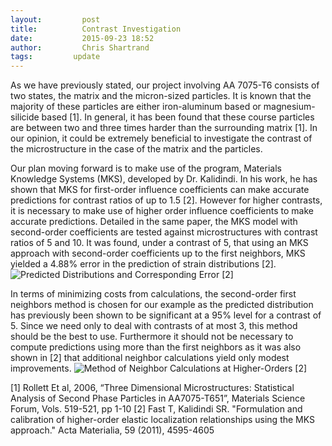 ```yaml
---
layout:     	post
title:      	Contrast Investigation
date:       	2015-09-23 18:52
author:     	Chris Shartrand
tags:         update
---
```

As we have previously stated, our project involving AA 7075-T6 consists of two states, the matrix and the micron-sized particles.  It is known that the majority of these particles are either iron-aluminum based or magnesium-silicide based [1]. In general, it has been found that these course particles are between two and three times harder than the surrounding matrix [1]. In our opinion, it could be extremely beneficial to investigate the contrast of the microstructure in the case of the matrix and the particles.

Our plan moving forward is to make use of the program, Materials Knowledge Systems (MKS), developed by Dr. Kalidindi.  In his work, he has shown that MKS for first-order influence coefficients can make accurate predictions for contrast ratios of up to 1.5 [2]. However for higher contrasts, it is necessary to make use of higher order influence coefficients to make accurate predictions. Detailed in the same paper, the MKS model with second-order coefficients are tested against microstructures with contrast ratios of 5 and 10. It was found, under a contrast of 5, that using an MKS approach with second-order coefficients up to the first neighbors, MKS yielded a 4.88% error in the prediction of strain distributions [2].
![Predicted Distributions and Corresponding Error](/MIC-AL7075-PARTICLES/img/PredDist.png) [2]

In terms of minimizing costs from calculations, the second-order first neighbors method is chosen for our example as the predicted distribution has previously been shown to be significant at a 95% level for a contrast of 5. Since we need only to deal with contrasts of at most 3, this method should be the best to use. Furthermore it should not be necessary to compute predictions using more than the first neighbors as it was also shown in [2] that additional neighbor calculations yield only modest improvements.
![Method of Neighbor Calculations at Higher-Orders](/MIC-AL7075-PARTICLES/img/neighbors.png) [2]

[1] Rollett Et al, 2006, “Three Dimensional Microstructures: Statistical Analysis of Second Phase Particles in AA7075-T651”, Materials Science Forum, Vols. 519-521, pp 1-10
[2] Fast T, Kalidindi SR. "Formulation and calibration of higher-order elastic localization relationships using the MKS approach." Acta Materialia, 59 (2011), 4595-4605 
